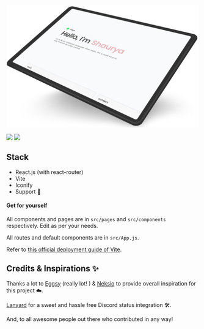 ![ss](src/assets/mock.png)

![](https://img.shields.io/badge/Render-46E3B7?style=for-the-badge&logo=render&logoColor=white)
![](https://img.shields.io/badge/React-20232A?style=for-the-badge&logo=react&logoColor=61DAFB)

## Stack
- React.js (with react-router)
- Vite
- Iconify
- Support 🤝

#### Get for yourself

All components and pages are in `src/pages` and `src/components` respectively. Edit as per your needs.

All routes and default components are in `src/App.js`.

Refer to [this official deployment guide of Vite](https://vitejs.dev/guide/static-deploy).


## Credits & Inspirations ✨

Thanks a lot to [Eggsy](https://eggsy.xyz) (really lot! ) & [Neksio](https://wounds.rip) to provide overall inspiration for this project ☁️.

[Lanyard](https://github.com/Phineas/Lanyard) for a sweet and hassle free Discord status integration 🛠️.

And, to all awesome people out there who contributed in any way!    

